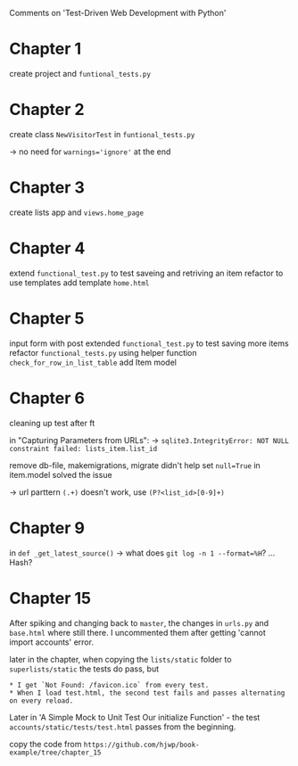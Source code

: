 Comments on 'Test-Driven Web Development with Python'


Chapter 1
========

create project and `funtional_tests.py`


Chapter 2
=========

create class `NewVisitorTest` in `funtional_tests.py`

-> no need for `warnings='ignore'` at the end


Chapter 3
========

create lists app and `views.home_page`


Chapter 4
=========

extend `functional_test.py` to test saveing and retriving an item
refactor to use templates
add template `home.html`


Chapter 5
=========

input form with post
extended `functional_test.py` to test saving more items
refactor `functional_tests.py` using helper function `check_for_row_in_list_table`
add Item model


Chapter 6
=========

cleaning up test after ft

in "Capturing Parameters from URLs":
-> `sqlite3.IntegrityError: NOT NULL constraint failed: lists_item.list_id`

remove db-file, makemigrations, migrate didn't help
set `null=True` in item.model solved the issue

-> url parttern `(.+)` doesn't work, use `(P?<list_id>[0-9]+)`


Chapter 9
=========

in `def _get_latest_source()`
-> what does `git log -n 1 --format=%H`? ... Hash?


Chapter 15
==========


After spiking and changing back to `master`, the changes in `urls.py` and `base.html` where still there. I uncommented them after getting 'cannot import accounts' error.

later in the chapter, when copying the `lists/static` folder to `superlists/static` the tests do pass, but

    * I get `Not Found: /favicon.ico` from every test.
    * When I load test.html, the second test fails and passes alternating on every reload.


Later in 'A Simple Mock to Unit Test Our initialize Function' - the test `accounts/static/tests/test.html` passes from the beginning.

copy the code from `https://github.com/hjwp/book-example/tree/chapter_15`
